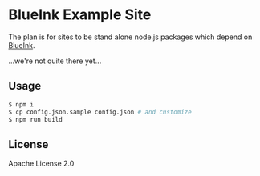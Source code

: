 # BlueInk Example Site

The plan is for sites to be stand alone node.js packages which depend on
[BlueInk](https://github.com/BigBlueHat/BlueInk).

...we're not quite there yet...

## Usage

```sh
$ npm i
$ cp config.json.sample config.json # and customize
$ npm run build
```

## License

Apache License 2.0
